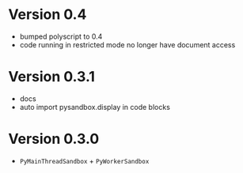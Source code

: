 # Version 0.4

- bumped polyscript to 0.4
- code running in restricted mode no longer have document access

# Version 0.3.1

- docs
- auto import pysandbox.display in code blocks

# Version 0.3.0

- `PyMainThreadSandbox` + `PyWorkerSandbox`
